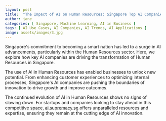 ```yaml
---
layout: post
title:  "The Impact of AI on Human Resources: Singapore Top AI Companies"
author: jane
categories: [ Singapore, Machine Learning, AI in Business ]
tags: [ AI Use Cases, AI Companies, AI Trends, AI Applications ]
image: assets/images/3.jpg
---
```


Singapore's commitment to becoming a smart nation has led to a surge in AI advancements, particularly within the Human Resources sector. Here, we explore how key AI companies are driving the transformation of Human Resources in Singapore.

The use of AI in Human Resources has enabled businesses to unlock new potential. From enhancing customer experiences to optimizing internal processes, Singapore's AI companies are pushing the boundaries of innovation to drive growth and improve outcomes.

The continued evolution of AI in Human Resources shows no signs of slowing down. For startups and companies looking to stay ahead in this competitive space, <a href="https://ai.supremacy.sg" target="_blank"> ai.supremacy.sg </a> offers unparalleled resources and expertise, ensuring they remain at the cutting edge of AI innovation.
